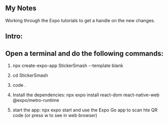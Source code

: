 ## My Notes

Working through the Expo tutorials to get a handle on the new changes.

## Intro:

## Open a terminal and do the following commands:

1. npx create-expo-app StickerSmash --template blank

2. cd StickerSmash

3. code .

4. Install the dependencies: npx expo install react-dom react-native-web @expo/metro-runtime

5. start the app: npx expo start and use the Expo Go app to scan hte QR code (or press w to see in web browser)
